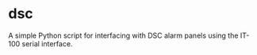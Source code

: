 # dsc
A simple Python script for interfacing with DSC alarm panels using the IT-100 serial interface.
